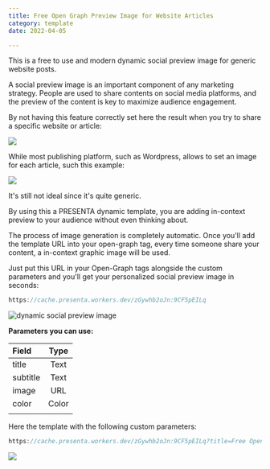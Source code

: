 ```yaml
---
title: Free Open Graph Preview Image for Website Articles
category: template
date: 2022-04-05

---
```


This is a free to use and modern dynamic social preview image for generic website posts.

A social preview image is an important component of any marketing strategy. People are used to share contents on social media platforms, and the preview of the content is key to maximize audience engagement.

By not having this feature correctly set here the result when you try to share a specific website or article:

![](../blog/covers/apple-og.png)

While most publishing platform, such as Wordpress, allows to set an image for each article, such this example:

![](../blog/covers/tc-og.png)

It's still not ideal since it's quite generic.

By using this a PRESENTA dynamic template, you are adding in-context preview to your audience without even thinking about.

The process of image generation is completely automatic.
Once you'll add the template URL into your open-graph tag, every time someone share your content, a in-context graphic image will be used.

Just put this URL in your Open-Graph tags alongside the custom parameters and you'll get your personalized social preview image in seconds:

```js
https://cache.presenta.workers.dev/zGywhb2oJn:9CF5pEILq
```



![dynamic social preview image](https://cache.presenta.workers.dev/zGywhb2oJn:9CF5pEILq)



**Parameters you can use:**

| Field    | Type  |
| :------- | :---: |
| title    | Text  |
| subtitle | Text  |
| image    |  URL  |
| color    | Color |
|          |       |


Here the template with the following custom parameters:

```js
https://cache.presenta.workers.dev/zGywhb2oJn:9CF5pEILq?title=Free Open Graph Preview Image for Website Articles&subtitle=Released at 5th April, 2022&image=https://source.unsplash.com/random/
```

<img src="https://cache.presenta.workers.dev/zGywhb2oJn:9CF5pEILq?title=Free Open Graph Preview Image for Website Articles&subtitle=Released at 5th April, 2022&image=https://source.unsplash.com/random/" />